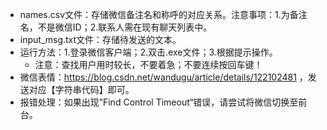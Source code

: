 - names.csv文件：存储微信备注名和称呼的对应关系。注意事项：1.为备注名，不是微信ID；2.联系人需在现有聊天列表中。
- input_msg.txt文件：存储待发送的文本。
- 运行方法：1.登录微信客户端；2.双击.exe文件；3.根据提示操作。
  - 注意：查找用户用时较长，不要着急；不要连续按回车键！
- 微信表情：https://blog.csdn.net/wandugu/article/details/122102481    ，发送对应【字符串代码】即可。
- 报错处理：如果出现”Find Control Timeout“错误，请尝试将微信切换至前台。
